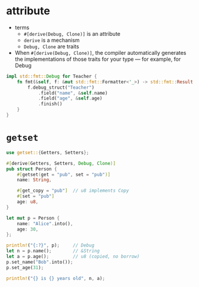 # attribute

- terms
  - `#[derive(Debug, Clone)]` is an attribute
  - `derive` is a mechanism
  - `Debug, Clone` are traits
- When `#[derive(Debug, Clone)]`, the compiler automatically generates the implementations of those traits for your type — for example, for Debug

```rust
impl std::fmt::Debug for Teacher {
    fn fmt(&self, f: &mut std::fmt::Formatter<'_>) -> std::fmt::Result {
        f.debug_struct("Teacher")
            .field("name", &self.name)
            .field("age", &self.age)
            .finish()
    }
}
```

# `getset`

```rust
use getset::{Getters, Setters};

#[derive(Getters, Setters, Debug, Clone)]
pub struct Person {
    #[getset(get = "pub", set = "pub")]
    name: String,

    #[get_copy = "pub"]  // u8 implements Copy
    #[set = "pub"]
    age: u8,
}

let mut p = Person {
    name: "Alice".into(),
    age: 30,
};

println!("{:?}", p);     // Debug
let n = p.name();        // &String
let a = p.age();         // u8 (copied, no borrow)
p.set_name("Bob".into());
p.set_age(31);

println!("{} is {} years old", n, a);
```
